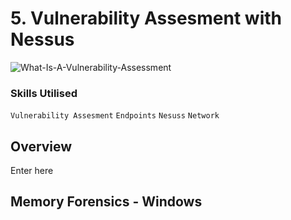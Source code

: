 # 5. Vulnerability Assesment with Nessus

![What-Is-A-Vulnerability-Assessment](https://github.com/user-attachments/assets/df5194eb-7073-4bc2-b8a1-d054c25816c2)

### Skills Utilised

<code>Vulnerability Assesment</code> <code>Endpoints</code> <code>Nesuss</code> <code>Network</code> 

## Overview

Enter here

## Memory Forensics - Windows
